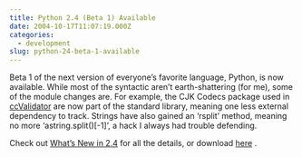```yaml
---
title: Python 2.4 (Beta 1) Available
date: 2004-10-17T11:07:19.000Z
categories:
  - development
slug: python-24-beta-1-available
---
```

Beta 1 of the next version of everyone’s favorite language, Python, is now available. While most of the syntactic aren’t earth-shattering (for me), some of the module changes are. For example, the <span class="caps">CJK</span> Codecs package used in [ccValidator][1]  are now part of the standard library, meaning one less external dependency to track. Strings have also gained an &#8216;rsplit’ method, meaning no more &#8216;astring.split()[-1]’, a hack I always had trouble defending.

Check out [What’s New in 2.4][2]  for all the details, or download [here][3] .



 [1]: http://yergler.net/projects/ccvalidator
 [2]: http://www.python.org/dev/doc/devel/whatsnew
 [3]: http://python.org/2.4/

